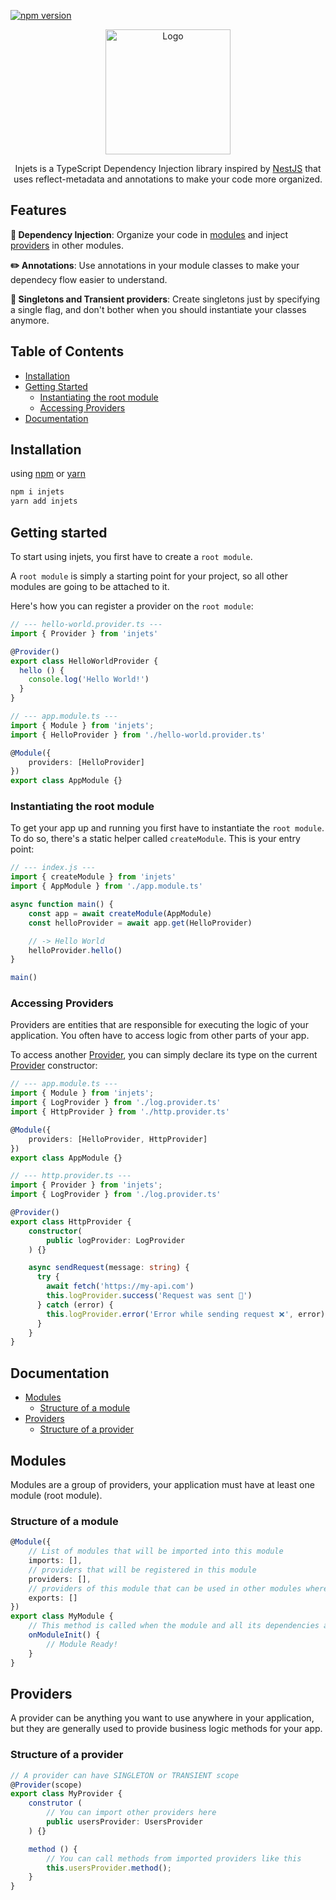 [![npm version](https://badge.fury.io/js/injets.svg)](https://badge.fury.io/js/injets)

<p align="center">
  <img src="https://github.com/salomaosnff/injets/raw/master/logo.png" alt="Logo" width="200"/>
</p>
<p align="center">
  Injets is a TypeScript Dependency Injection library inspired by <a href="https://nestjs.com/">NestJS</a>
  that uses reflect-metadata and annotations
  to make your code more organized.
</p>

## Features

**💉 Dependency Injection**: Organize your code in [modules](#modules) and inject [providers](#providers) in other modules.

**✏️ Annotations**:  Use annotations in your module classes to make your dependecy flow easier to understand.

**🏢 Singletons and Transient providers**: Create singletons just by specifying a single flag, and don't bother when you should instantiate your classes anymore.

## Table of Contents

- [Installation](#installation)
- [Getting Started](#getting-started)
  - [Instantiating the root module](#instantiating-the-root-module)
  - [Accessing Providers](#accessing-providers)
- [Documentation](#documentation)

## Installation

using [npm](https://www.npmjs.com/) or [yarn](https://yarnpkg.com/)

```bash
npm i injets
yarn add injets
```

## Getting started

To start using injets, you first have to create a `root module`.

A `root module` is simply a starting point for your project, so all
other modules are going to be attached to it.

Here's how you can register a provider on the `root module`:

```typescript
// --- hello-world.provider.ts ---
import { Provider } from 'injets'

@Provider()
export class HelloWorldProvider {
  hello () {
    console.log('Hello World!')
  }
}

// --- app.module.ts ---
import { Module } from 'injets';
import { HelloProvider } from './hello-world.provider.ts'

@Module({
    providers: [HelloProvider]
})
export class AppModule {}
```

### Instantiating the root module

To get your app up and running you first have to instantiate the `root module`.
To do so, there's a static helper called `createModule`.
This is your entry point:

```typescript
// --- index.js ---
import { createModule } from 'injets'
import { AppModule } from './app.module.ts'

async function main() {
    const app = await createModule(AppModule)
    const helloProvider = await app.get(HelloProvider)

    // -> Hello World
    helloProvider.hello()
}

main()
```

### Accessing Providers

Providers are entities that are responsible for executing the logic of your application.
You often have to access logic from other parts of your app.

To access another [Provider](#providers), you can simply declare its type
on the current [Provider](#providers) constructor:

```typescript
// --- app.module.ts ---
import { Module } from 'injets';
import { LogProvider } from './log.provider.ts'
import { HttpProvider } from './http.provider.ts'

@Module({
    providers: [HelloProvider, HttpProvider]
})
export class AppModule {}

// --- http.provider.ts ---
import { Provider } from 'injets';
import { LogProvider } from './log.provider.ts'

@Provider()
export class HttpProvider {
    constructor(
        public logProvider: LogProvider
    ) {}

    async sendRequest(message: string) {
      try {
        await fetch('https://my-api.com')
        this.logProvider.success('Request was sent 🚀')
      } catch (error) {
        this.logProvider.error('Error while sending request ❌', error)
      }
    }
}
```

## Documentation

- [Modules](#modules)
  - [Structure of a module](#structure-of-a-module)
- [Providers](#providers)
  - [Structure of a provider](#structure-of-a-provider)

## Modules

Modules are a group of providers, your application must have at least one module (root module).

### Structure of a module

```typescript
@Module({
    // List of modules that will be imported into this module
    imports: [],
    // providers that will be registered in this module
    providers: [],
    // providers of this module that can be used in other modules where this module was imported
    exports: []
})
export class MyModule {
    // This method is called when the module and all its dependencies are initialized
    onModuleInit() {
        // Module Ready!
    }
}
```

## Providers

A provider can be anything you want to use anywhere in your application, but they are generally used to provide business logic methods for your app.

### Structure of a provider

```typescript
// A provider can have SINGLETON or TRANSIENT scope
@Provider(scope)
export class MyProvider {
    construtor (
        // You can import other providers here
        public usersProvider: UsersProvider
    ) {}

    method () {
        // You can call methods from imported providers like this
        this.usersProvider.method();
    }
}
```
